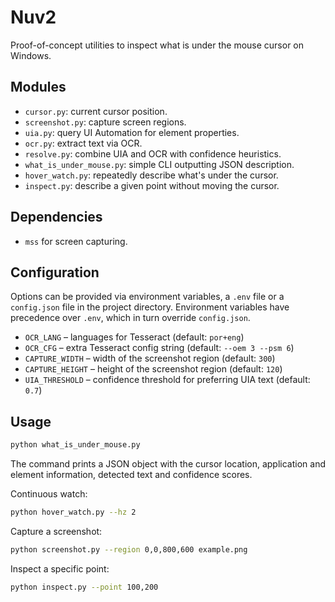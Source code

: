 # Nuv2

Proof-of-concept utilities to inspect what is under the mouse cursor on Windows.

## Modules

- `cursor.py`: current cursor position.
- `screenshot.py`: capture screen regions.
- `uia.py`: query UI Automation for element properties.
- `ocr.py`: extract text via OCR.
- `resolve.py`: combine UIA and OCR with confidence heuristics.
- `what_is_under_mouse.py`: simple CLI outputting JSON description.
- `hover_watch.py`: repeatedly describe what's under the cursor.
- `inspect.py`: describe a given point without moving the cursor.

## Dependencies

- `mss` for screen capturing.

## Configuration

Options can be provided via environment variables, a `.env` file or a
`config.json` file in the project directory. Environment variables have
precedence over `.env`, which in turn override `config.json`.

- `OCR_LANG` – languages for Tesseract (default: `por+eng`)
- `OCR_CFG` – extra Tesseract config string (default: `--oem 3 --psm 6`)
- `CAPTURE_WIDTH` – width of the screenshot region (default: `300`)
- `CAPTURE_HEIGHT` – height of the screenshot region (default: `120`)
- `UIA_THRESHOLD` – confidence threshold for preferring UIA text (default: `0.7`)

## Usage

```sh
python what_is_under_mouse.py
```

The command prints a JSON object with the cursor location, application and element
information, detected text and confidence scores.

Continuous watch:

```sh
python hover_watch.py --hz 2
```

Capture a screenshot:

```sh
python screenshot.py --region 0,0,800,600 example.png
```

Inspect a specific point:

```sh
python inspect.py --point 100,200
```
